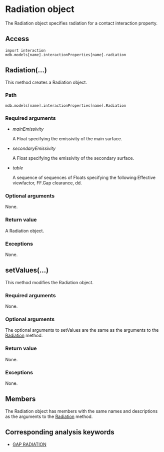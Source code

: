 # Radiation object

The Radiation object specifies radiation for a contact interaction property.

## Access

```
import interaction
mdb.models[name].interactionProperties[name].radiation
```

## Radiation(...)



This method creates a Radiation object.



### Path

```
mdb.models[name].interactionProperties[name].Radiation
```

### Required arguments

- *mainEmissivity*

  A Float specifying the emissivity of the main surface.

- *secondaryEmissivity*

  A Float specifying the emissivity of the secondary surface.

- *table*

  A sequence of sequences of Floats specifying the following:Effective viewfactor, FF.Gap clearance, dd.

### Optional arguments

None.

### Return value

A Radiation object.

### Exceptions

None.



## setValues(...)



This method modifies the Radiation object.



### Required arguments

None.

### Optional arguments

The optional arguments to setValues are the same as the arguments to the [Radiation](https://help.3ds.com/2022/english/DSSIMULIA_Established/SIMACAEKERRefMap/simaker-c-radiationpyc.htm?ContextScope=all#simaker-radiationradiationpyc) method.

### Return value

None.

### Exceptions

None.



## Members

The Radiation object has members with the same names and descriptions as the arguments to the [Radiation](https://help.3ds.com/2022/english/DSSIMULIA_Established/SIMACAEKERRefMap/simaker-c-radiationpyc.htm?ContextScope=all#simaker-radiationradiationpyc) method.



## Corresponding analysis keywords

- [GAP RADIATION](https://help.3ds.com/2022/english/DSSIMULIA_Established/SIMACAEKEYRefMap/simakey-r-gapradiation.htm?ContextScope=all#simakey-r-gapradiation)